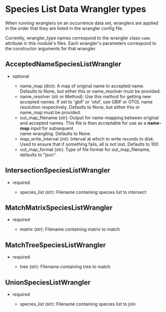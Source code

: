 # Species List Data Wrangler types

When running wranglers on an occurrence data set, wranglers are applied in the order 
that they are listed in the wrangler config file.  

Currently, wrangler_type names correspond to the wrangler class `name` attribute in 
this module's files.  Each wrangler's parameters correspond to the constructor 
arguments for that wrangler.

## AcceptedNameSpeciesListWrangler

* optional
  
  * name_map (dict): A map of original name to accepted name.    Defaults to None, but 
    either this or name_resolver must be provided.
  * name_resolver (str or Method): Use this method for getting new 
    accepted names. If set to 'gbif' or 'otol', use GBIF or OTOL name resolution 
    respectively.  Defaults to None, but either this or name_map must be provided.
  * out_map_filename (str): Output for name-mapping between original and accepted names.
    This file is then acceptable for use as a **name-map** input for subsequent  
    name wrangling.  Defaults to None.
  * map_write_interval (int): Interval at which to write records to disk.  Used to 
    ensure that if something fails, all is not lost. Defaults to 100.
  * out_map_format (str): Type of file format for out_map_filename, defaults to "json".

## IntersectionSpeciesListWrangler

* required
  
  * species_list (str): Filename containing species list to intersect 

## MatchMatrixSpeciesListWrangler

* required
  
  * matrix (str): Filename containing matrix to match

## MatchTreeSpeciesListWrangler

* required
  
  * tree (str): Filename containing tree to match

## UnionSpeciesListWrangler

* required

  * species_list (str): Filename containing species list to join 
